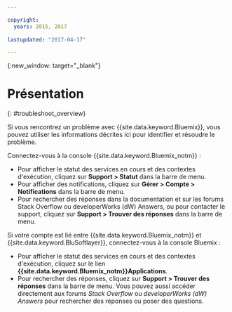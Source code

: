```yaml
---

copyright:
  years: 2015, 2017
  
lastupdated: "2017-04-17"

---
```



{:new_window: target="_blank"}



# Présentation
{: #troubleshoot_overview}

Si vous rencontrez un problème avec {{site.data.keyword.Bluemix}}, vous pouvez utiliser les informations décrites ici pour identifier et résoudre le problème.

Connectez-vous à la console {{site.data.keyword.Bluemix_notm}} :
* Pour afficher le statut des services en cours et des contextes d'exécution, cliquez sur **Support > Statut** dans la barre de menu.
* Pour afficher des notifications, cliquez sur **Gérer > Compte > Notifications** dans la barre de menu. 
* Pour rechercher des réponses dans la documentation et sur les forums Stack Overflow ou developerWorks (dW) Answers, ou pour contacter le support, cliquez sur **Support > Trouver des réponses** dans la barre de menu.

Si votre compte est lié entre {{site.data.keyword.Bluemix_notm}} et {{site.data.keyword.BluSoftlayer}}, connectez-vous à la console Bluemix :
* Pour afficher le statut des services en cours et des contextes d'exécution, cliquez sur le lien **{{site.data.keyword.Bluemix_notm}}Applications**.
* Pour rechercher des réponses, cliquez sur **Support > Trouver des réponses** dans la barre de menu.
Vous pouvez aussi accéder directement aux forums *Stack Overflow* ou *developerWorks (dW) Answers* pour rechercher des réponses ou poser des questions.
